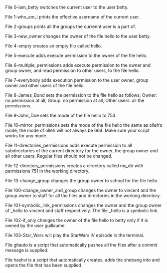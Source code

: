 File 0-iam_betty switches the current user to the user betty.

File 1-who_am_i prints the effective username of the current user.

File 2-groups prints all the groups the currennt user is a part of.

File 3-new_owner changes the owner of the file hello to the user betty.

File 4-empty creates an empty file called hello.

File 5-execute adds execute permission to the owner of the file hello.

File 6-multiple_permissions adds execute permission to the owner and group owner, and read permission to other users, to the file hello.

File 7-everybody adds execution permission to the user owner, group owner and other users of the file hello.

File 8-James_Bond sets the permission to the file hello as follows; Owner: no permission at all, Group: no permission at all, Other users: all the permissions.

File 9-John_Doe sets the mode of the file hello to 753.

File 10-mirror_permissions sets the mode of the file hello the same as olleh’s mode, the mode of olleh will not always be 664. Make sure your script works for any mode.

File 11-directories_permissions adds execute permission to all subdirectories of the current directory for the owner, the group owner and all other users. Regular files should not be changed.

File 12-directory_permissions creates a directory called my_dir with permissions 751 in the working directory.

File 13-change_group changes the group owner to school for the file hello.

File 100-change_owner_and_group changes the owner to vincent and the group owner to staff for all the files and directories in the working directory.

File 101-symbolic_link_permissions changes the owner and the group owner of _hello to vincent and staff respectively. The file _hello is a symbolic link.

File 102-if_only changes the owner of the file hello to betty only if it is owned by the user guillaume.

File 103-Star_Wars will play the StarWars IV episode in the terminal.

File gitauto is a script that automatically pushes all the files after a commit message is supplied.

File hashvi is a script that automatically creates, adds the shebang into and opens the file that has been supplied.
